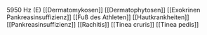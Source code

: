 5950 Hz (E)
[[Dermatomykosen]]
[[Dermatophytosen]]
[[Exokrinen Pankreasinsuffizienz]]
[[Fuß des Athleten]]
[[Hautkrankheiten]]
[[Pankreasinsuffizienz]]
[[Rachitis]]
[[Tinea cruris]]
[[Tinea pedis]]